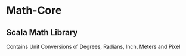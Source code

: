 # Math-Core

Scala Math Library
---

Contains Unit Conversions of Degrees, Radians, Inch, Meters and Pixel

